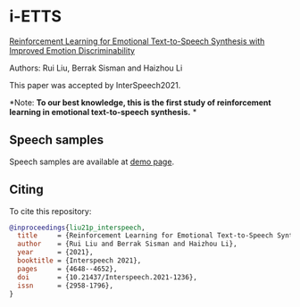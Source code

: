# i-ETTS
[Reinforcement Learning for Emotional Text-to-Speech Synthesis with Improved Emotion Discriminability](https://www.isca-archive.org/interspeech_2021/liu21p_interspeech.pdf)

Authors: Rui Liu, Berrak Sisman and Haizhou Li

This paper was accepted by InterSpeech2021. 


*Note: **To our best knowledge, this is the first study of reinforcement learning in emotional text-to-speech synthesis.** * 


## Speech samples


Speech samples are available at [demo page](https://ttslr.github.io/i-ETTS/).

 

## Citing
To cite this repository:
```bibtex
@inproceedings{liu21p_interspeech,
  title     = {Reinforcement Learning for Emotional Text-to-Speech Synthesis with Improved Emotion Discriminability},
  author    = {Rui Liu and Berrak Sisman and Haizhou Li},
  year      = {2021},
  booktitle = {Interspeech 2021},
  pages     = {4648--4652},
  doi       = {10.21437/Interspeech.2021-1236},
  issn      = {2958-1796},
}

```
